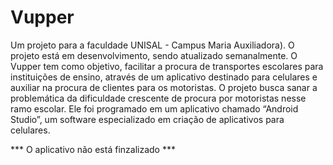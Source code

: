 # Vupper
Um projeto para a faculdade UNISAL - Campus Maria Auxiliadora). O projeto está em desenvolvimento, sendo atualizado semanalmente.
O Vupper tem como objetivo, facilitar a procura de transportes escolares para instituições de ensino,
através de um aplicativo destinado para celulares e auxiliar na procura de clientes para os motoristas. 
O projeto busca sanar a problemática da dificuldade crescente de procura por motoristas nesse ramo escolar.
Ele foi programado em um aplicativo chamado “Android Studio”, um software especializado em criação de aplicativos para celulares. 

*** O aplicativo não está finzalizado ***
